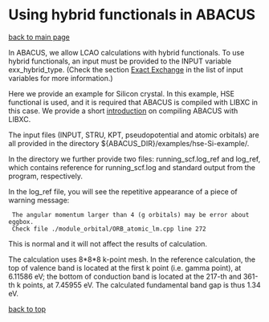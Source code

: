# Using hybrid functionals in ABACUS

[back to main page](../../README.md)

In ABACUS, we allow LCAO calculations with hybrid functionals. To use hybrid functionals, an input must be provided to the INPUT variable exx_hybrid_type. (Check the section [Exact Exchange](../input-main.md#exact-exchange) in the list of input variables for more information.)

Here we provide an example for Silicon crystal. In this example, HSE functional is used, and it is required that ABACUS is compiled with LIBXC in this case. We provide a short [introduction](../install.md#link-libxc) on compiling ABACUS with LIBXC.

The input files (INPUT, STRU, KPT, pseudopotential and atomic orbitals) are all provided in the directory ${ABACUS_DIR}/examples/hse-Si-example/.

In the directory we further provide two files: running_scf.log_ref and log_ref, which contains reference for running_scf.log and standard output from the program, respectively.

In the log_ref file, you will see the repetitive appearance of a piece of warning message:
```
 The angular momentum larger than 4 (g orbitals) may be error about eggbox.
 Check file ./module_orbital/ORB_atomic_lm.cpp line 272
```
This is normal and it will not affect the results of calculation.

The calculation uses 8\*8*8 k-point mesh. In the reference calculation, the top of valence band is located at the first k point (i.e. gamma point), at 6.11586 eV; the bottom of conduction band is located at the 217-th and 361-th k points, at 7.45955 eV. The calculated fundamental band gap is thus 1.34 eV.

[back to top](#Using-hybrid-functionals-in-ABACUS)